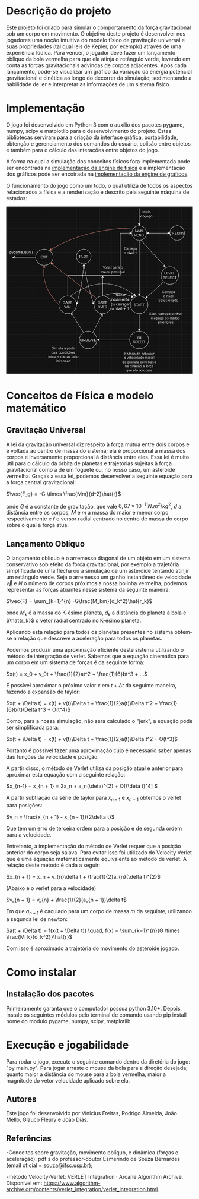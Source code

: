 # Descrição do projeto

Este projeto foi criado para simular o comportamento da força gravitacional sob um corpo em movimento. O objetivo deste projeto é desenvolver nos jogadores uma noção intuitiva do modelo físico de gravitação universal e suas propriedades (tal qual leis de Kepler, por exemplo) através de uma experiência lúdica. Para vencer, o jogador deve fazer um lançamento oblíquo da bola vermelha para que ela atinja o retângulo verde, levando em conta as forças gravitacionais advindas de corpos adjacentes. Após cada lançamento, pode-se visualizar um gráfico da variação da energia potencial gravitacional e cinética ao longo do decorrer da simulação, sedimentando a habilidade de ler e interpretar as informações de um sistema físico. 

# Implementação

O jogo foi desenvolvido em Python 3 com o auxílio dos pacotes pygame, numpy, scipy e matplotlib para o desenvolvimento do projeto. Estas bibliotecas serviram para a criação da interface gráfica, portabilidade, obtenção e gerenciamento dos comandos do usuário, colisão entre objetos e também para o cálculo das interações entre objetos do jogo.

A forma na qual a simulação dos conceitos físicos fora implementada pode ser encontrada na [implementação da engine de física](./engine/subsystems/phys_xd.py) e a implementação dos gráficos pode ser encotrada na [implementação da engine de gráficos](./engine/subsystems/rendering.py).

O funcionamento do jogo como um todo, o qual utiliza de todos os aspectos relacionados a física e a renderização é descrito pela seguinte máquina de estados:

<img src='./imgs/maquina_jogo.png'>

# Conceitos de Física e modelo matemático

## Gravitação Universal

A lei da gravitação universal diz respeito à força mútua entre dois corpos e é voltada ao centro de massa do sistema; ela é proporcional à massa dos corpos e inversamente proporcional à distância entre eles. Essa lei é muito útil para o cálculo da órbita de planetas e trajetórias sujeitas à força gravitacional como a de um foguete ou, no nosso caso, um asteróide vermelha. Graças a essa lei, podemos desenvolver a seguinte equação para a força central gravitacional: 

$\vec{F_g} = -G \times \frac{Mm}{d^2}\hat{r}$ 

onde $G$ é a constante de gravitação, que vale $6,67\times10^{-11} N.m^2/kg^2$, $d$ a distância entre os corpos, $M$ e $m$ a massa do maior e menor corpo respectivamente e $\hat{r}$ o versor radial centrado no centro de massa do corpo sobre o qual a força atua.

## Lançamento Oblíquo

O lançamento oblíquo é o arremesso diagonal de um objeto em um sistema conservativo sob efeito da força gravitacional, por exemplo a trajetória simplificada de uma flecha ou a simulação de um asteróide tentando atinjir um retângulo verde. Seja o arremesso um ganho instantâneo de velocidade $\vec{v}$ e $N$ o número de corpos próximos a nossa bolinha vermelha, podemos representar as forças atuantes nesse sistema da seguinte maneira:
 
$\vec{F} = \sum_{k=1}^{n} -G\frac{M_km}{d_k^2}\hat{r_k}­$   
 
onde $M_k$ é a massa do K-ésimo planeta, $d_k$ a distância do planeta à bola e $\hat{r_k}$ o vetor radial centrado no K-ésimo planeta.

Aplicando esta relação para todos os planetas presentes no sístema obtem-se a relação que descreve a aceleração para todos os planetas.

Podemos produzir uma aproximação eficiente deste sistema utilizando o método de intergração de verlet.
Sabemos que a equação cinemática para um corpo em um sistema de forças é da seguinte forma:

$x(t) = x_0 + v_0t + \frac{1}{2}at^2 + \frac{1}{6}bt^3 + ...$ 

É possível aproximar o próximo valor $x$ em $t + \Delta t$ da seguinte maneira, fazendo a expansão de taylor:

$x(t + \Delta t) = x(t) + v(t)\Delta t + \frac{1}{2}a(t)\Delta t^2 + \frac{1}{6}b(t)\Delta t^3 + O(t^4)$ 

Como, para a nossa simulação, não sera calculado o "jerk", a equação pode ser simplificada para:

$x(t + \Delta t) = x(t) + v(t)\Delta t + \frac{1}{2}a(t)\Delta t^2 + O(t^3)$ 

Portanto é possível fazer uma aproximação cujo é necessario saber apenas das funções da velocidade e posição.

A partir disso, o método de Verlet utiliza da posição atual e anterior para aproximar esta equação com a seguinte relação:

$x_{n-1} + x_{n + 1} = 2x_n + a_n(\deta)^{2} + O[(\deta t)^4] $

A partir subtração da série de taylor para $x_{n + 1}$ e $x_{n - 1}$ obtemos o verlet para posições:

$v_n = \frac{x_{n + 1} - x_{n - 1}}{2\delta t}$

Que tem um erro de terceira ordem para a posição e de segunda ordem para a velocidade.

Entretanto, a implementação do método de Verlet requer que a posição anterior do corpo seja salava. Para evitar isso foi utilizado do Velocity Verlet que é uma equação matematícamente equivalente ao método de verlet. A relação deste método é dada a seguir:

$x_{n + 1} = x_n + v_{n}\delta t + \frac{1}{2}a_{n}(\delta t)^{2}$

(Abaixo é o verlet para a velocidade)

$v_{n + 1} = v_{n} + \frac{1}{2}(a_{n + 1})\delta t$

Em que $a_{n + 1}$ é caculado para um corpo de massa $m$ da seguinte, utilizando a segunda lei de newton:

$a(t + \Delta t) = f(x(t + \Delta t)) \quad, f(x) = \sum_{k=1}^{n}{G \times \frac{M_k}{d_k^2}}\hat{r}$ 

Com isso é aproximado a trajetória do movimento do asteroide jogado.

# Como instalar

## Instalação dos pacotes
Primeiramente garanta que o computador possua python 3.10+. Depois, instale os seguintes módulos pelo terminal de comando usando pip install nome do modulo pygame, numpy, scipy, matplotlib.

# Execução e jogabilidade

Para rodar o jogo, execute o seguinte comando dentro da diretória do jogo: "py main.py". Para jogar arraste o mouse da bola para a direção desejada; quanto maior a distância do mouse para a bola vermelha, maior a magnitude do vetor velocidade aplicado sobre ela.

## Autores

Este jogo foi desenvolvido por Vinicius Freitas, Rodrigo Almeida, João Mello, Glauco Fleury e João Dias.

## Referências 

-Conceitos sobre gravitação, movimento oblíquo, e dinâmica (forças e aceleração): pdf's do professor-doutor Esmerindo de Souza Bernardes (email oficial = souza@ifsc.usp.br);

-método Velocity-Verlet: VERLET Integration · Arcane Algorithm Archive. Disponível em: https://www.algorithm-archive.org/contents/verlet_integration/verlet_integration.html. 

